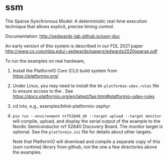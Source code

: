 # ssm
The Sparse Synchronous Model: A deterministic real-time execution
technique that allows explicit, precise timing control.

Documentation: http://sedwards-lab.github.io/ssm-doc

An early version of this system is described in our FDL 2021 paper
http://www.cs.columbia.edu/~sedwards/papers/edwards2020sparse.pdf

To run the examples on real hardware,

1. Install the PlatformIO Core (CLI) build system from https://platformio.org/

2. Under Linux, you may need to install the `99-platformio-udev.rules` file
   to ensure access to the .
   See https://docs.platformio.org/en/latest/faq.html#platformio-udev-rules

3. cd into, e.g., examples/blink-platformio-zephyr

4. `pio run --environment nrf52840_dk --target upload --target monitor`
   will compile, upload, and display the serial output of the example
   to the Nordic Semiconductor nrf 52840 Discovery Board.  The monitor
   target is optional.
   See the `platformio.ini` file for details about other targets.

   Note that PlatformIO will download and compile a separate copy of this
   (ssm runtime) library from github, not the one a few directories
   above the examples.
